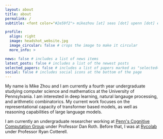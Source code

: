```yaml
---
layout: about
title: about
permalink: /
subtitle: <font color="#2e59f2"> mikezhou [at] seas [dot] upenn [dot] edu </font>

profile:
  align: right
  image: headshot_website.jpg
  image_circular: false # crops the image to make it circular
  more_info: >

news: false # includes a list of news items
latest_posts: false # includes a list of the newest posts
selected_papers: false # includes a list of papers marked as "selected={true}"
social: false # includes social icons at the bottom of the page
---
```


My name is Mike Zhou and I am currently a fourth year undergraduate studying computer science and mathematics at the University of Pennsylvania. I am interested in deep learning, natural langauge processing, and arithmetic combinatorics. My current work focuses on the representational capacity of transformer based models, as well as reasoning capabilities of large language models.

I am currently an undergraduate researcher working at <a href='https://cogcomp.seas.upenn.edu/'>Penn's Cognitive Computation Group</a> under Professor Dan Roth. Before that, I was at <a href='https://rycolab.io/'>Rycolab</a> under Professor Ryan Cotterell.

<br>
<br>
<head>
    <meta charset="UTF-8">
    <meta name="viewport" content="width=device-width, initial-scale=1.0">
    <title>Resume</title>
    <style>
        /* CSS for the resume box */
        .resume-box {
            border: 2px solid #333;  /* Solid border with a dark gray color */
            padding: 20px;           /* Space inside the box */
            margin: 15px 0;          /* Space outside the box, with a top and bottom margin */
            border-radius: 10px;     /* Rounded corners */
            background-color: #a0d9ef; /* Light gray background */
            box-shadow: 0 4px 8px rgba(0, 0, 0, 0.1); /* Subtle shadow for depth */
            font-family: 'Arial', sans-serif; /* Simple, professional font */
        }

        .resume-box h3 {
            margin-top: 0;
            font-size: 1.5em;
            color: #444; /* Darker color for the heading */
        }

        .resume-box p {
            margin: 10px 0;
            color: #666; /* Medium gray for the text */
            line-height: 1.6; /* Improved readability */
        }

        .resume-box a {
            color: #007bff; /* Link color */
            text-decoration: none; /* Remove underline from links */
        }

        .resume-box a:hover {
            text-decoration: underline; /* Underline on hover */
        }
    </style>
</head>
<body>
    <div class="resume-box">
      <h5> Education </h5>
      <b> University of Pennsylvania (August 2021 - May 2025 (Expected)) </b>
      <p> BSE (Computer Science and Mathematics), MSE (Computer Science) </p>
      <br>
      <b> Eidgenössische Technische Hochschule, Zurich (Spring 2024) </b>
      <p> Study Abroad Program </p>
    </div>
</body>
